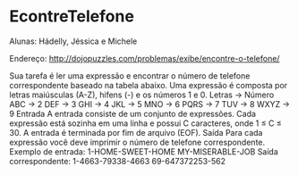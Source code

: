 # EcontreTelefone

Alunas: Hádelly, Jéssica e Michele

Endereço:
http://dojopuzzles.com/problemas/exibe/encontre-o-telefone/

Sua tarefa é ler uma expressão e encontrar o número de telefone correspondente baseado na tabela abaixo. Uma expressão é composta por letras maiúsculas (A-Z), hifens (-) e os números 1 e 0.
Letras  ->  Número 
ABC    ->  2 
DEF    ->  3 
GHI    ->  4 
JKL    ->  5 
MNO    ->  6 
PQRS    ->  7 
TUV    ->  8 
WXYZ   ->  9 
Entrada
A entrada consiste de um conjunto de expressões. Cada expressão está sozinha em uma linha e possui C caracteres, onde 1 ≤ C ≤ 30. A entrada é terminada por fim de arquivo (EOF).
Saída
Para cada expressão você deve imprimir o número de telefone correspondente.
Exemplo de entrada:
1-HOME-SWEET-HOME 
MY-MISERABLE-JOB
Saída correspondente:
1-4663-79338-4663 
69-647372253-562
